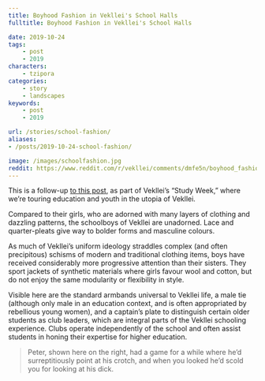 ```yaml
---
title: Boyhood Fashion in Vekllei's School Halls
fulltitle: Boyhood Fashion in Vekllei's School Halls

date: 2019-10-24
tags:
    - post
    - 2019
characters:
    - tzipora
categories:
    - story
    - landscapes
keywords:
    - post
    - 2019

url: /stories/school-fashion/
aliases:
- /posts/2019-10-24-school-fashion/

image: /images/schoolfashion.jpg
reddit: https://www.reddit.com/r/vekllei/comments/dmfe5n/boyhood_fashion_in_veklleis_school_halls/
---
```

This is a follow-up [to this post](https://www.reddit.com/r/vekllei/comments/dj5di0/uniform_ideology_in_the_arctic_north/), as part of Vekllei’s “Study Week,” where we’re touring education and youth in the utopia of Vekllei.

Compared to their girls, who are adorned with many layers of clothing and dazzling patterns, the schoolboys of Vekllei are unadorned. Lace and quarter-pleats give way to bolder forms and masculine colours.

As much of Vekllei’s uniform ideology straddles complex (and often precipitous) schisms of modern and traditional clothing items, boys have received considerably more progressive attention than their sisters. They sport jackets of synthetic materials where girls favour wool and cotton, but do not enjoy the same modularity or flexibility in style.

Visible here are the standard armbands universal to Vekllei life, a male tie (although only male in an education context, and is often appropriated by rebellious young women), and a captain’s plate to distinguish certain older students as club leaders, which are integral parts of the Vekllei schooling experience. Clubs operate independently of the school and often assist students in honing their expertise for higher education.

>Peter, shown here on the right, had a game for a while where he’d surreptitiously point at his crotch, and when you looked he’d scold you for looking at his dick.
